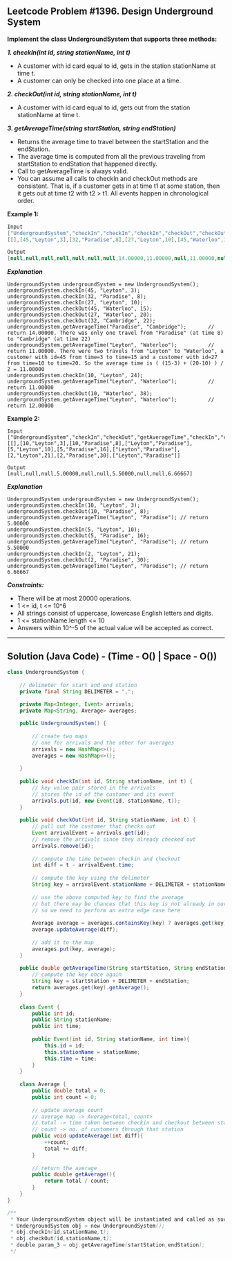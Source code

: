 ## Leetcode Problem #1396. Design Underground System

**Implement the class UndergroundSystem that supports three methods:**

***1. checkIn(int id, string stationName, int t)***
- A customer with id card equal to id, gets in the station stationName at time t.
- A customer can only be checked into one place at a time.

***2. checkOut(int id, string stationName, int t)***
- A customer with id card equal to id, gets out from the station stationName at time t.

***3. getAverageTime(string startStation, string endStation)***
- Returns the average time to travel between the startStation and the endStation.
- The average time is computed from all the previous traveling from startStation to endStation that happened directly.
- Call to getAverageTime is always valid.
- You can assume all calls to checkIn and checkOut methods are consistent. That is, if a customer gets in at time t1 at some station, then it gets out at time t2 with t2 > t1. All events happen in chronological order.

**Example 1:**

```java
Input
["UndergroundSystem","checkIn","checkIn","checkIn","checkOut","checkOut","checkOut","getAverageTime","getAverageTime","checkIn","getAverageTime","checkOut","getAverageTime"]
[[],[45,"Leyton",3],[32,"Paradise",8],[27,"Leyton",10],[45,"Waterloo",15],[27,"Waterloo",20],[32,"Cambridge",22],["Paradise","Cambridge"],["Leyton","Waterloo"],[10,"Leyton",24],["Leyton","Waterloo"],[10,"Waterloo",38],["Leyton","Waterloo"]]

Output
[null,null,null,null,null,null,null,14.00000,11.00000,null,11.00000,null,12.00000]
```
***Explanation***
```
UndergroundSystem undergroundSystem = new UndergroundSystem();
undergroundSystem.checkIn(45, "Leyton", 3);
undergroundSystem.checkIn(32, "Paradise", 8);
undergroundSystem.checkIn(27, "Leyton", 10);
undergroundSystem.checkOut(45, "Waterloo", 15);
undergroundSystem.checkOut(27, "Waterloo", 20);
undergroundSystem.checkOut(32, "Cambridge", 22);
undergroundSystem.getAverageTime("Paradise", "Cambridge");       // return 14.00000. There was only one travel from "Paradise" (at time 8) to "Cambridge" (at time 22)
undergroundSystem.getAverageTime("Leyton", "Waterloo");          // return 11.00000. There were two travels from "Leyton" to "Waterloo", a customer with id=45 from time=3 to time=15 and a customer with id=27 from time=10 to time=20. So the average time is ( (15-3) + (20-10) ) / 2 = 11.00000
undergroundSystem.checkIn(10, "Leyton", 24);
undergroundSystem.getAverageTime("Leyton", "Waterloo");          // return 11.00000
undergroundSystem.checkOut(10, "Waterloo", 38);
undergroundSystem.getAverageTime("Leyton", "Waterloo");          // return 12.00000
```

**Example 2:**

```
Input
["UndergroundSystem","checkIn","checkOut","getAverageTime","checkIn","checkOut","getAverageTime","checkIn","checkOut","getAverageTime"]
[[],[10,"Leyton",3],[10,"Paradise",8],["Leyton","Paradise"],[5,"Leyton",10],[5,"Paradise",16],["Leyton","Paradise"],[2,"Leyton",21],[2,"Paradise",30],["Leyton","Paradise"]]

Output
[null,null,null,5.00000,null,null,5.50000,null,null,6.66667]
```
***Explanation***
```
UndergroundSystem undergroundSystem = new UndergroundSystem();
undergroundSystem.checkIn(10, "Leyton", 3);
undergroundSystem.checkOut(10, "Paradise", 8);
undergroundSystem.getAverageTime("Leyton", "Paradise"); // return 5.00000
undergroundSystem.checkIn(5, "Leyton", 10);
undergroundSystem.checkOut(5, "Paradise", 16);
undergroundSystem.getAverageTime("Leyton", "Paradise"); // return 5.50000
undergroundSystem.checkIn(2, "Leyton", 21);
undergroundSystem.checkOut(2, "Paradise", 30);
undergroundSystem.getAverageTime("Leyton", "Paradise"); // return 6.66667
```

***Constraints:***

- There will be at most 20000 operations.
- 1 <= id, t <= 10^6
- All strings consist of uppercase, lowercase English letters and digits.
- 1 <= stationName.length <= 10
- Answers within 10^-5 of the actual value will be accepted as correct.

---

## Solution (Java Code) - (Time - O()  |   Space - O())

```java
class UndergroundSystem {
    
    // delimeter for start and end station
    private final String DELIMETER = ",";
    
    private Map<Integer, Event> arrivals;
    private Map<String, Average> averages;

    public UndergroundSystem() {
        
        // create two maps
        // one for arrivals and the other for averages
        arrivals = new HashMap<>();
        averages = new HashMap<>();
        
    }
    
    public void checkIn(int id, String stationName, int t) {
        // key value pair stored in the arrivals
        // stores the id of the customer and its event
        arrivals.put(id, new Event(id, stationName, t));
    }
    
    public void checkOut(int id, String stationName, int t) {
        // pull out the customer that checks out
        Event arrivalEvent = arrivals.get(id);
        // remove the arrivals since they already checked out
        arrivals.remove(id);
        
        // compute the time between checkin and checkout
        int diff = t - arrivalEvent.time; 
        
        // compute the key using the delimeter
        String key = arrivalEvent.stationName + DELIMETER + stationName;
        
        // use the above computed key to find the average
        // but there may be chances that this key is not already in our map
        // so we need to perform an extra edge case here
        
        Average average = averages.containsKey(key) ? averages.get(key) : new Average();
        average.updateAverage(diff);
        
        // add it to the map
        averages.put(key, average);
    }
    
    public double getAverageTime(String startStation, String endStation) {
        // compute the key once again
        String key = startStation + DELIMETER + endStation;
        return averages.get(key).getAverage();
    }
    
    class Event {
        public int id;
        public String stationName;
        public int time;
        
        public Event(int id, String stationName, int time){
            this.id = id;
            this.stationName = stationName;
            this.time = time;
        }
    }
    
    class Average {
        public double total = 0;
        public int count = 0;
        
        // update average count
        // average map -> Average<total, count>
        // total -> time taken between checkin and checkout between stations
        // count -> no. of customers through that station
        public void updateAverage(int diff){
            ++count;
            total += diff;
        }
        
        // return the average
        public double getAverage(){
            return total / count;
        }
    }
}

/**
 * Your UndergroundSystem object will be instantiated and called as such:
 * UndergroundSystem obj = new UndergroundSystem();
 * obj.checkIn(id,stationName,t);
 * obj.checkOut(id,stationName,t);
 * double param_3 = obj.getAverageTime(startStation,endStation);
 */
```
